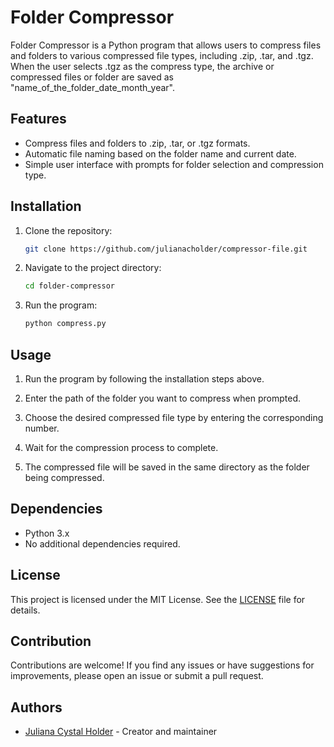 # Folder Compressor

Folder Compressor is a Python program that allows users to compress files and folders to various compressed file types, including .zip, .tar, and .tgz. When the user selects .tgz as the compress type, the archive or compressed files or folder are saved as "name_of_the_folder_date_month_year".

## Features

- Compress files and folders to .zip, .tar, or .tgz formats.
- Automatic file naming based on the folder name and current date.
- Simple user interface with prompts for folder selection and compression type.

## Installation

1. Clone the repository:

    ```bash
    git clone https://github.com/julianacholder/compressor-file.git
    ```

2. Navigate to the project directory:

    ```bash
    cd folder-compressor
    ```

3. Run the program:

    ```bash
    python compress.py
    ```

## Usage

1. Run the program by following the installation steps above.

2. Enter the path of the folder you want to compress when prompted.

3. Choose the desired compressed file type by entering the corresponding number.

4. Wait for the compression process to complete.

5. The compressed file will be saved in the same directory as the folder being compressed.

## Dependencies

- Python 3.x
- No additional dependencies required.

## License

This project is licensed under the MIT License. See the [LICENSE](LICENSE) file for details.

## Contribution

Contributions are welcome! If you find any issues or have suggestions for improvements, please open an issue or submit a pull request.

## Authors

- [Juliana Cystal Holder](https://github.com/julianacholder) - Creator and maintainer


